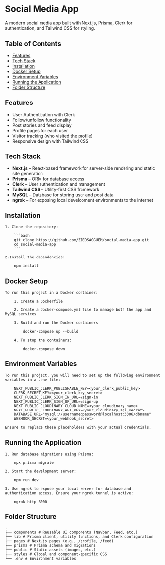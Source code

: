 # Social Media App

A modern social media app built with Next.js, Prisma, Clerk for authentication, and Tailwind CSS for styling.

## Table of Contents

- [Features](#features)
- [Tech Stack](#tech-stack)
- [Installation](#installation)
- [Docker Setup](#docker-setup)
- [Environment Variables](#environment-variables)
- [Running the Application](#running-the-application)
- [Folder Structure](#folder-structure)

## Features

- User Authentication with Clerk
- Follow/unfollow functionality
- Post stories and feed display
- Profile pages for each user
- Visitor tracking (who visited the profile)
- Responsive design with Tailwind CSS

## Tech Stack

- **Next.js** – React-based framework for server-side rendering and static site generation
- **Prisma** – ORM for database access
- **Clerk** – User authentication and management
- **Tailwind CSS** – Utility-first CSS framework
- **MySQL** – Database for storing user and post data
- **ngrok** – For exposing local development environments to the internet

## Installation

    1. Clone the repository:

        ```bash
        git clone https://github.com/ZIEDSAGGUEM/social-media-app.git
        cd social-media-app
        ```

    2.Install the dependencies:

        npm install

## Docker Setup

    To run this project in a Docker container:

        1. Create a Dockerfile

        2. Create a docker-compose.yml file to manage both the app and MySQL services

        3. Build and run the Docker containers

            docker-compose up --build

        4. To stop the containers:

            docker-compose down

## Environment Variables

    To run this project, you will need to set up the following environment variables in a .env file:

        NEXT_PUBLIC_CLERK_PUBLISHABLE_KEY=<your_clerk_public_key>
        CLERK_SECRET_KEY=<your_clerk_key_secret>
        NEXT_PUBLIC_CLERK_SIGN_IN_URL=/sign-in
        NEXT_PUBLIC_CLERK_SIGN_UP_URL=/sign-up
        NEXT_PUBLIC_CLOUDINARY_CLOUD_NAME=<your_cloudinary_name>
        NEXT_PUBLIC_CLOUDINARY_API_KEY=<your_cloudinary_api_secret>
        DATABASE_URL="mysql://username:password@localhost:3306/dbname"
        WEBHOOK_SECRET=<your_webhook_secret>

    Ensure to replace these placeholders with your actual credentials.

## Running the Application

    1. Run database migrations using Prisma:

        npx prisma migrate

    2. Start the development server:

        npm run dev

    3. Use ngrok to expose your local server for database and authentication access. Ensure your ngrok tunnel is active:

        ngrok http 3000

## Folder Structure

    .
    ├── components # Reusable UI components (Navbar, Feed, etc.)
    ├── lib # Prisma client, utility functions, and Clerk configuration
    ├── pages # Next.js pages (e.g., /profile, /feed)
    ├── prisma # Prisma schema and migrations
    ├── public # Static assets (images, etc.)
    ├── styles # Global and component-specific CSS
    └── .env # Environment variables
